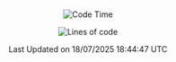 <div align="center">

<br />

 <!--START_SECTION:waka-->
![Code Time](http://img.shields.io/badge/Code%20Time-4%2C882%20hrs%2020%20mins-blue)

![Lines of code](https://img.shields.io/badge/%EC%A0%80%EB%8A%94%20%EC%97%AC%ED%83%9C%EA%B9%8C%EC%A7%80%20-2.0%20million%20%EC%A4%84%EC%9D%98%20%EC%BD%94%EB%93%9C%EB%A5%BC%20%EC%9E%91%EC%84%B1%ED%96%88%EC%96%B4%EC%9A%94.-blue)


 Last Updated on 18/07/2025 18:44:47 UTC
<!--END_SECTION:waka-->

</div>
